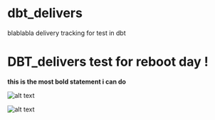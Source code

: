# dbt_delivers
 blablabla delivery tracking for test in dbt
# DBT_delivers test for reboot day !
**this is the most bold statement i can do**

![alt text](Users/grommenfrancois/Pictures/Star_Wars_Logo.svg.jpg)

![alt text](https://content.r9cdn.net/rimg/dimg/0b/56/99204762-city-6966-164dcf26619.jpg)
